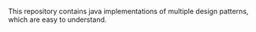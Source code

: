 This repository contains java implementations of multiple design patterns, which are easy to understand.
